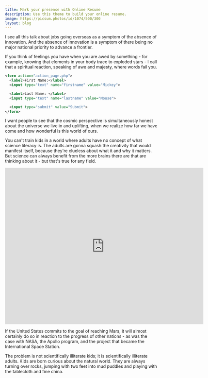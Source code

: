 ```yaml
---
title: Mark your presense with Online Resume 
description: Use this theme to build your online resume.
image: https://picsum.photos/id/1074/500/300
layout: blog
---
```

I see all this talk about jobs going overseas as a symptom of the absence of innovation. And the absence of innovation is a symptom of there being no major national priority to advance a frontier.

If you think of feelings you have when you are awed by something - for example, knowing that elements in your body trace to exploded stars - I call that a spiritual reaction, speaking of awe and majesty, where words fail you.



``` xml
<form action="action_page.php">
  <label>First Name:</label>
  <input type="text" name="firstname" value="Mickey">

  <label>Last Name: </label>
  <input type="text" name="lastname" value="Mouse">

  <input type="submit" value="Submit">
</form>
```

I want people to see that the cosmic perspective is simultaneously honest about the universe we live in and uplifting, when we realize how far we have come and how wonderful is this world of ours.

You can't train kids in a world where adults have no concept of what science literacy is. The adults are gonna squash the creativity that would manifest itself, because they're clueless about what it and why it matters. But science can always benefit from the more brains there are that are thinking about it - but that's true for any field.

<iframe width="654" height="515" src="https://www.youtube.com/embed/YE7VzlLtp-4" frameborder="0" allow="accelerometer; autoplay; clipboard-write; encrypted-media; gyroscope; picture-in-picture" allowfullscreen title=""></iframe>

If the United States commits to the goal of reaching Mars, it will almost certainly do so in reaction to the progress of other nations - as was the case with NASA, the Apollo program, and the project that became the International Space Station.

The problem is not scientifically illiterate kids; it is scientifically illiterate adults. Kids are born curious about the natural world. They are always turning over rocks, jumping with two feet into mud puddles and playing with the tablecloth and fine china.
